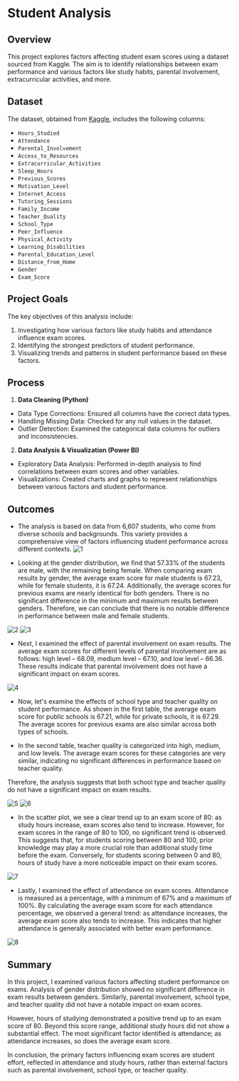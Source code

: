 # Student Analysis

## Overview

This project explores factors affecting student exam scores using a dataset sourced from Kaggle. The aim is to identify relationships between exam performance and various factors like study habits, parental involvement, extracurricular activities, and more.

## Dataset

The dataset, obtained from [Kaggle](https://www.kaggle.com/datasets/lainguyn123/student-performance-factors/code), includes the following columns:

- `Hours_Studied`
- `Attendance`
- `Parental_Involvement`
- `Access_to_Resources`
- `Extracurricular_Activities`
- `Sleep_Hours`
- `Previous_Scores`
- `Motivation_Level`
- `Internet_Access`
- `Tutoring_Sessions`
- `Family_Income`
- `Teacher_Quality`
- `School_Type`
- `Peer_Influence`
- `Physical_Activity`
- `Learning_Disabilities`
- `Parental_Education_Level`
- `Distance_from_Home`
- `Gender`
- `Exam_Score`

## Project Goals

The key objectives of this analysis include:

1. Investigating how various factors like study habits and attendance influence exam scores.
2. Identifying the strongest predictors of student performance.
3. Visualizing trends and patterns in student performance based on these factors.

## Process

1. **Data Cleaning (Python)**
- Data Type Corrections: Ensured all columns have the correct data types.
- Handling Missing Data: Checked for any null values in the dataset.
- Outlier Detection: Examined the categorical data columns for outliers and inconsistencies.
2. **Data Analysis & Visualization (Power BI)**
- Exploratory Data Analysis: Performed in-depth analysis to find correlations between exam scores and other variables.
- Visualizations: Created charts and graphs to represent relationships between various factors and student performance.

## Outcomes

- The analysis is based on data from 6,607 students, who come from diverse schools and backgrounds. This variety provides a comprehensive view of factors influencing student performance across different contexts.
![1](https://github.com/user-attachments/assets/4e797108-08a1-4fcc-8018-01668da1984b)

- Looking at the gender distribution, we find that 57.33% of the students are male, with the remaining being female. When comparing exam results by gender, the average exam score for male students is 67.23, while for female students, it is 67.24. Additionally, the average scores for previous exams are nearly identical for both genders. There is no significant difference in the minimum and maximum results between genders. Therefore, we can conclude that there is no notable difference in performance between male and female students.

![2](https://github.com/user-attachments/assets/da84f236-63b3-4d4c-84c0-47833fc1e2fb)
![3](https://github.com/user-attachments/assets/56c1eae2-fd37-4ed8-98bd-2f2717f21fb4)

- Next, I examined the effect of parental involvement on exam results. The average exam scores for different levels of parental involvement are as follows: high level – 68.09, medium level – 67.10, and low level – 66.36. These results indicate that parental involvement does not have a significant impact on exam scores.

![4](https://github.com/user-attachments/assets/ed7afa49-f5f7-4df9-9087-f6bf9064581f)

- Now, let's examine the effects of school type and teacher quality on student performance. As shown in the first table, the average exam score for public schools is 67.21, while for private schools, it is 67.29. The average scores for previous exams are also similar across both types of schools.

- In the second table, teacher quality is categorized into high, medium, and low levels. The average exam scores for these categories are very similar, indicating no significant differences in performance based on teacher quality.

Therefore, the analysis suggests that both school type and teacher quality do not have a significant impact on exam results.

![5](https://github.com/user-attachments/assets/222a3f5b-9a99-4477-acab-15adc7154858)
![6](https://github.com/user-attachments/assets/be2bbb84-661b-488f-80bd-948e54c13407)

- In the scatter plot, we see a clear trend up to an exam score of 80: as study hours increase, exam scores also tend to increase. However, for exam scores in the range of 80 to 100, no significant trend is observed. This suggests that, for students scoring between 80 and 100, prior knowledge may play a more crucial role than additional study time before the exam. Conversely, for students scoring between 0 and 80, hours of study have a more noticeable impact on their exam scores.

![7](https://github.com/user-attachments/assets/dfca1721-137f-4320-b1b1-81e8a5e5fb25)

- Lastly, I examined the effect of attendance on exam scores. Attendance is measured as a percentage, with a minimum of 67% and a maximum of 100%. By calculating the average exam score for each attendance percentage, we observed a general trend: as attendance increases, the average exam score also tends to increase. This indicates that higher attendance is generally associated with better exam performance.

![8](https://github.com/user-attachments/assets/8aac1be0-4748-42f9-8fff-1ea796d0c5d1)

## Summary

In this project, I examined various factors affecting student performance on exams. Analysis of gender distribution showed no significant difference in exam results between genders. Similarly, parental involvement, school type, and teacher quality did not have a notable impact on exam scores.

However, hours of studying demonstrated a positive trend up to an exam score of 80. Beyond this score range, additional study hours did not show a substantial effect. The most significant factor identified is attendance; as attendance increases, so does the average exam score.

In conclusion, the primary factors influencing exam scores are student effort, reflected in attendance and study hours, rather than external factors such as parental involvement, school type, or teacher quality.


